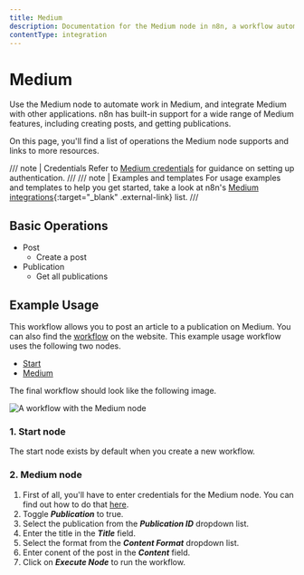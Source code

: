 ```yaml
---
title: Medium
description: Documentation for the Medium node in n8n, a workflow automation platform. Includes details of operations and configuration, and links to examples and credentials information.
contentType: integration
---
```


# Medium

Use the Medium node to automate work in Medium, and integrate Medium with other applications. n8n has built-in support for a wide range of Medium features, including creating posts, and getting publications. 

On this page, you'll find a list of operations the Medium node supports and links to more resources.

/// note | Credentials
Refer to [Medium credentials](/integrations/builtin/credentials/medium/) for guidance on setting up authentication. 
///
/// note | Examples and templates
For usage examples and templates to help you get started, take a look at n8n's [Medium integrations](https://n8n.io/integrations/medium/){:target="_blank" .external-link} list.
///

## Basic Operations

* Post
    * Create a post
* Publication
    * Get all publications


## Example Usage

This workflow allows you to post an article to a publication on Medium. You can also find the [workflow](https://n8n.io/workflows/594) on the website. This example usage workflow uses the following two nodes.

- [Start](/integrations/builtin/core-nodes/n8n-nodes-base.start/)
- [Medium]()

The final workflow should look like the following image.

![A workflow with the Medium node](/_images/integrations/builtin/app-nodes/medium/workflow.png)

### 1. Start node

The start node exists by default when you create a new workflow.

### 2. Medium node

1. First of all, you'll have to enter credentials for the Medium node. You can find out how to do that [here](/integrations/builtin/credentials/medium/).
2. Toggle ***Publication*** to true.
3. Select the publication from the ***Publication ID*** dropdown list.
4. Enter the title in the ***Title*** field.
5. Select the format from the ***Content Format*** dropdown list.
6. Enter conent of the post in the ***Content*** field.
7. Click on ***Execute Node*** to run the workflow.





